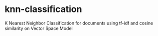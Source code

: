 # knn-classification
K Nearest Neighbor Classification for documents using tf-idf and cosine similarity on Vector Space Model
